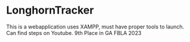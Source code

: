 # LonghornTracker
This is a webapplication uses XAMPP, must have proper tools to launch. Can find steps on Youtube. 9th Place in GA FBLA 2023
